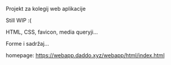 Projekt za kolegij web aplikacije

Still WIP :(

HTML, CSS, favicon, media queryji...

Forme i sadržaj...


homepage: https://webapp.daddo.xyz/webapp/html/index.html
